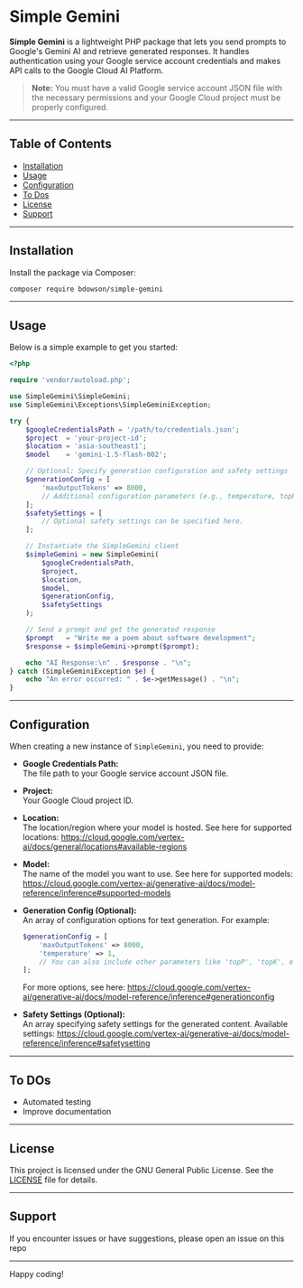 # Simple Gemini

**Simple Gemini** is a lightweight PHP package that lets you send prompts to Google's Gemini AI and retrieve generated responses. It handles authentication using your Google service account credentials and makes API calls to the Google Cloud AI Platform.

> **Note:** You must have a valid Google service account JSON file with the necessary permissions and your Google Cloud project must be properly configured.

---

## Table of Contents

- [Installation](#installation)
- [Usage](#usage)
- [Configuration](#configuration)
- [To Dos](#todo)
- [License](#license)
- [Support](#support)

---

## Installation

Install the package via Composer:

```bash
composer require bdowson/simple-gemini
```

---

## Usage

Below is a simple example to get you started:

```php
<?php

require 'vendor/autoload.php';

use SimpleGemini\SimpleGemini;
use SimpleGemini\Exceptions\SimpleGeminiException;

try {
    $googleCredentialsPath = '/path/to/credentials.json';
    $project  = 'your-project-id';
    $location = 'asia-southeast1';
    $model    = 'gemini-1.5-flash-002';

    // Optional: Specify generation configuration and safety settings
    $generationConfig = [
        'maxOutputTokens' => 8000,
        // Additional configuration parameters (e.g., temperature, topP, etc.) can be added here.
    ];
    $safetySettings = [
        // Optional safety settings can be specified here.
    ];

    // Instantiate the SimpleGemini client
    $simpleGemini = new SimpleGemini(
        $googleCredentialsPath,
        $project,
        $location,
        $model,
        $generationConfig,
        $safetySettings
    );

    // Send a prompt and get the generated response
    $prompt   = "Write me a poem about software development";
    $response = $simpleGemini->prompt($prompt);

    echo "AI Response:\n" . $response . "\n";
} catch (SimpleGeminiException $e) {
    echo "An error occurred: " . $e->getMessage() . "\n";
}
```

---

## Configuration

When creating a new instance of `SimpleGemini`, you need to provide:

- **Google Credentials Path:**  
  The file path to your Google service account JSON file.

- **Project:**  
  Your Google Cloud project ID.

- **Location:**  
  The location/region where your model is hosted. See here for supported locations: https://cloud.google.com/vertex-ai/docs/general/locations#available-regions

- **Model:**  
  The name of the model you want to use. See here for supported models: https://cloud.google.com/vertex-ai/generative-ai/docs/model-reference/inference#supported-models

- **Generation Config (Optional):**  
  An array of configuration options for text generation. For example:

  ```php
  $generationConfig = [
      'maxOutputTokens' => 8000,
      'temperature' => 1,
      // You can also include other parameters like 'topP', 'topK', etc.
  ];
  ```
  For more options, see here: https://cloud.google.com/vertex-ai/generative-ai/docs/model-reference/inference#generationconfig

- **Safety Settings (Optional):**  
  An array specifying safety settings for the generated content. Available settings: https://cloud.google.com/vertex-ai/generative-ai/docs/model-reference/inference#safetysetting

---

## To DOs

- Automated testing
- Improve documentation
---

## License

This project is licensed under the GNU General Public License. See the [LICENSE](LICENSE) file for details.

---

## Support

If you encounter issues or have suggestions, please open an issue on this repo

---

Happy coding!

